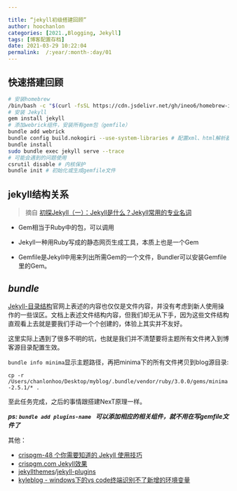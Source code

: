 ```yaml
---

title: “jekyll初级搭建回顾”
author: hoochanlon
categories: [2021.,Blogging, Jekyll]
tags: [博客配置存档]
date: 2021-03-29 10:22:04
permalink:  /:year/:month-:day/01
---
```


## 快速搭建回顾

```bash
# 安装homebrew
/bin/bash -c "$(curl -fsSL https://cdn.jsdelivr.net/gh/ineo6/homebrew-install/install.sh)"
# 安装 Jekyll
gem install jekyll
# 添加webrick组件，安装所有gem包（gemfile）
bundle add webrick
bundle config build.nokogiri --use-system-libraries # 配置xml、html解析器ruby库
bundle install
sudo bundle exec jekyll serve --trace
# 可能会遇到的问题使用
csrutil disable # 内核保护
bundle init # 初始化或生成gemfile文件
```

 <!-- more -->

## jekyll结构关系

> 摘自 [初探Jekyll（一）：Jekyll是什么？Jekyll常用的专业名词](https://blog.csdn.net/yq_forever/article/details/103449864)

* Gem相当于Ruby中的包，可以调用
* Jekyll一种用Ruby写成的静态网页生成工具，本质上也是一个Gem

* Gemfile是Jekyll中用来列出所需Gem的一个文件，Bundler可以安装Gemfile里的Gem。

## ***bundle***

[Jekyll-目录结构](http://jekyllcn.com/docs/structure/)官网上表述的内容也仅仅是文件内容，并没有考虑到新人使用操作的一些误区。文档上表述文件结构内容，但我们却无从下手，因为这些文件结构直观看上去就是要我们手动一个个创建的，体验上其实并不友好。

这里实际上遇到了很多不明的坑，也就是我们并不清楚要将主题所有文件拷入到博客源目录配置生效。

`bundle info minima`显示主题路径，再把minima下的所有文件拷贝到blog源目录:

`cp -r /Users/chanlonhoo/Desktop/myblog/.bundle/vendor/ruby/3.0.0/gems/minima-2.5.1/* .`

至此任务完成，之后的事情跟搭建NexT原理一样。

***ps: `bundle add plugins-name ` 可以添加相应的相关组件，就不用在写gemfile文件了***

其他：

* [crispgm-48 个你需要知道的 Jekyll 使用技巧](https://crispgm.com/page/48-tips-for-jekyll-you-should-know.html)
* [crispgm.com Jekyll效果](https://github.com/crispgm/crispgm.com/blob/master/site/_config.yml)
* [jekyllthemes](http://jekyllthemes.org/)/[jekyll-plugins](http://www.jekyll-plugins.com/plugins?page=1)
* [kyleblog - windows下的vs code终端识别不了新增的环境变量](https://www.kyleblog.cn/posts/windows_vscode_env_var)

